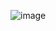 ![image](https://user-images.githubusercontent.com/77121931/219096164-496f9c2a-7888-4bd4-8298-cd2c9f35bcfc.png)
